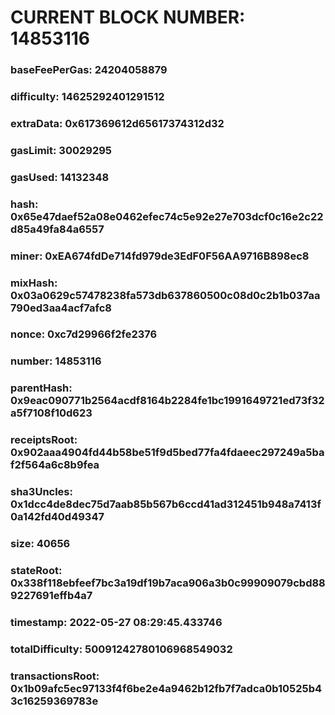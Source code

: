 # CURRENT BLOCK NUMBER: 14853116

### baseFeePerGas: 24204058879
### difficulty: 14625292401291512
### extraData: 0x617369612d65617374312d32
### gasLimit: 30029295
### gasUsed: 14132348
### hash: 0x65e47daef52a08e0462efec74c5e92e27e703dcf0c16e2c22d85a49fa84a6557
### miner: 0xEA674fdDe714fd979de3EdF0F56AA9716B898ec8
### mixHash: 0x03a0629c57478238fa573db637860500c08d0c2b1b037aa790ed3aa4acf7afc8
### nonce: 0xc7d29966f2fe2376
### number: 14853116
### parentHash: 0x9eac090771b2564acdf8164b2284fe1bc1991649721ed73f32a5f7108f10d623
### receiptsRoot: 0x902aaa4904fd44b58be51f9d5bed77fa4fdaeec297249a5baf2f564a6c8b9fea
### sha3Uncles: 0x1dcc4de8dec75d7aab85b567b6ccd41ad312451b948a7413f0a142fd40d49347
### size: 40656
### stateRoot: 0x338f118ebfeef7bc3a19df19b7aca906a3b0c99909079cbd889227691effb4a7
### timestamp: 2022-05-27 08:29:45.433746
### totalDifficulty: 50091242780106968549032
### transactionsRoot: 0x1b09afc5ec97133f4f6be2e4a9462b12fb7f7adca0b10525b43c16259369783e
